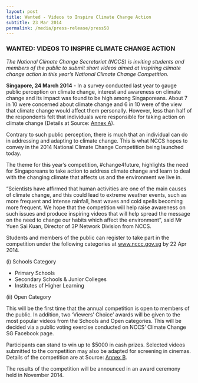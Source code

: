 ```yaml
---
layout: post
title: Wanted - Videos to Inspire Climate Change Action
subtitle: 23 Mar 2014
permalink: /media/press-release/press58
---
```


### WANTED: VIDEOS TO INSPIRE CLIMATE CHANGE ACTION

*The National Climate Change Secretariat (NCCS) is inviting students and members of the public to submit short videos aimed at inspiring climate change action in this year’s National Climate Change Competition.*

**Singapore, 24 March 2014** - In a survey conducted last year to gauge public perception on climate change, interest and awareness on climate change and its impact was found to be high among Singaporeans. About 7 in 10 were concerned about climate change and 6 in 10 were of the view that climate change would affect them personally. However, less than half of the respondents felt that individuals were responsible for taking action on climate change (Details at 
Source: [<a href="https://www.nccs.gov.sg/docs/default-source/default-document-library/annex-a_1.pdf" target="_blank">Annex A</a>](https://www.nccs.gov.sg/docs/default-source/default-document-library/annex-a_1.pdf)).

Contrary to such public perception, there is much that an individual can do in addressing and adapting to climate change. This is what NCCS hopes to convey in the 2014 National Climate Change Competition being launched today.

The theme for this year’s competition, #change4future, highlights the need for Singaporeans to take action to address climate change and learn to deal with the changing climate that affects us and the environment we live in.

“Scientists have affirmed that human activities are one of the main causes of climate change, and this could lead to extreme weather events, such as more frequent and intense rainfall, heat waves and cold spells becoming more frequent. We hope that the competition will help raise awareness on such issues and produce inspiring videos that will help spread the message on the need to change our habits which affect the environment”, said Mr Yuen Sai Kuan, Director of 3P Network Division from NCCS.

Students and members of the public can register to take part in the competition under the following categories at www.nccc.gov.sg by 22 Apr 2014.

(i) Schools Category

* Primary Schools
* Secondary Schools & Junior Colleges
* Institutes of Higher Learning

(ii) Open Category

This will be the first time that the annual competition is open to members of the public. In addition, two ‘Viewers’ Choice’ awards will be given to the most popular videos from the Schools and Open categories. This will be decided via a public voting exercise conducted on NCCS’ Climate Change SG Facebook page.

Participants can stand to win up to $5000 in cash prizes. Selected videos submitted to the competition may also be adapted for screening in cinemas. Details of the competition are at 
Source: [<a href="https://www.nccs.gov.sg/docs/default-source/news-documents/annex-b.pdf" target="_blank">Annex B</a>](https://www.nccs.gov.sg/docs/default-source/news-documents/annex-b.pdf).

The results of the competition will be announced in an award ceremony held in November 2014.